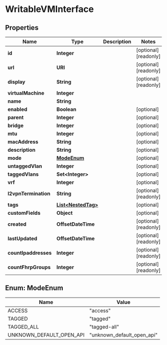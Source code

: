 

# WritableVMInterface


## Properties

| Name | Type | Description | Notes |
|------------ | ------------- | ------------- | -------------|
|**id** | **Integer** |  |  [optional] [readonly] |
|**url** | **URI** |  |  [optional] [readonly] |
|**display** | **String** |  |  [optional] [readonly] |
|**virtualMachine** | **Integer** |  |  |
|**name** | **String** |  |  |
|**enabled** | **Boolean** |  |  [optional] |
|**parent** | **Integer** |  |  [optional] |
|**bridge** | **Integer** |  |  [optional] |
|**mtu** | **Integer** |  |  [optional] |
|**macAddress** | **String** |  |  [optional] |
|**description** | **String** |  |  [optional] |
|**mode** | [**ModeEnum**](#ModeEnum) |  |  [optional] |
|**untaggedVlan** | **Integer** |  |  [optional] |
|**taggedVlans** | **Set&lt;Integer&gt;** |  |  [optional] |
|**vrf** | **Integer** |  |  [optional] |
|**l2vpnTermination** | **String** |  |  [optional] [readonly] |
|**tags** | [**List&lt;NestedTag&gt;**](NestedTag.md) |  |  [optional] |
|**customFields** | **Object** |  |  [optional] |
|**created** | **OffsetDateTime** |  |  [optional] [readonly] |
|**lastUpdated** | **OffsetDateTime** |  |  [optional] [readonly] |
|**countIpaddresses** | **Integer** |  |  [optional] [readonly] |
|**countFhrpGroups** | **Integer** |  |  [optional] [readonly] |



## Enum: ModeEnum

| Name | Value |
|---- | -----|
| ACCESS | &quot;access&quot; |
| TAGGED | &quot;tagged&quot; |
| TAGGED_ALL | &quot;tagged-all&quot; |
| UNKNOWN_DEFAULT_OPEN_API | &quot;unknown_default_open_api&quot; |



